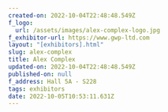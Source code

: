 ```yaml
---
created-on: 2022-10-04T22:48:48.549Z
f_logo:
  url: /assets/images/alex-complex-logo.jpg
f_exhibitor-url: https://www.gwp-ltd.com
layout: "[exhibitors].html"
slug: alex-complex
title: Alex Complex
updated-on: 2022-10-04T22:48:48.549Z
published-on: null
f_address: Hall 5A - S228
tags: exhibitors
date: 2022-10-05T10:53:11.631Z
---
```

